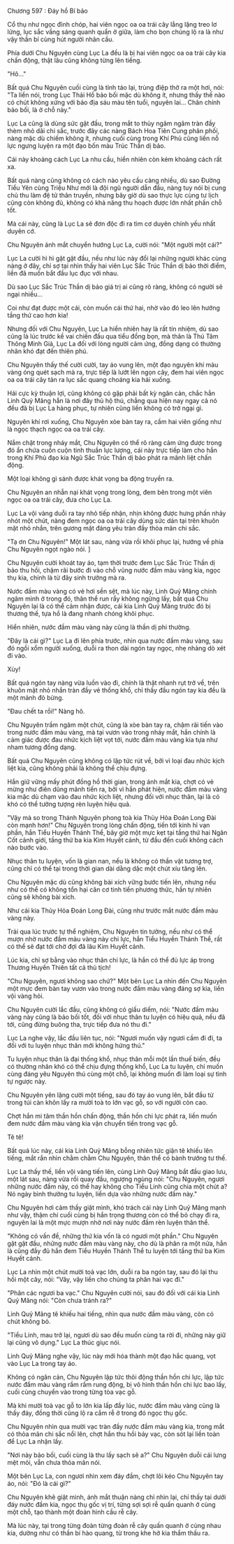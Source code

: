 




Chương 597 : Đáy hồ Bí bảo


Cổ thụ như ngọc đỉnh chóp, hai viên ngọc oa oa trái cây lẳng lặng treo lơ lửng, lục sắc vầng sáng quanh quẩn ở giữa, làm cho bọn chúng lộ ra là như vậy thần bí cùng hút người nhãn cầu.

Phía dưới Chu Nguyên cùng Lục La đều là bị hai viên ngọc oa oa trái cây kia chấn động, thật lâu cũng không từng lên tiếng.

"Hô..."

Bất quá Chu Nguyên cuối cùng là tỉnh táo lại, trùng điệp thở ra một hơi, nói: "Ta liền nói, trong Lục Thải Hồ bảo bối mặc dù không ít, nhưng thấy thế nào có chút không xứng với bảo địa sáu màu tên tuổi, nguyên lai... Chân chính bảo bối, là ở chỗ này."

Lục La cũng là dùng sức gật đầu, trong mắt to thủy ngâm ngâm tràn đầy thèm nhỏ dãi chi sắc, trước đây các nàng Bách Hoa Tiên Cung phân phối, nàng mặc dù chiếm không ít, nhưng cuối cùng trong Khí Phủ cũng liền nỗ lực ngưng luyện ra một đạo bốn màu Trúc Thần dị bảo.

Cái này khoảng cách Lục La nhu cầu, hiển nhiên còn kém khoảng cách rất xa.

Bất quá nàng cũng không có cách nào yêu cầu càng nhiều, dù sao Đường Tiểu Yên cùng Triệu Như mới là đội ngũ người dẫn đầu, nàng tuy nói bị cung chủ thu làm đệ tử thân truyền, nhưng bây giờ dù sao thực lực cùng tư lịch cũng còn không đủ, không có khả năng thu hoạch được lớn nhất phần chỗ tốt.

Mà cái này, cũng là Lục La sẽ đơn độc đi ra tìm cơ duyên chính yếu nhất duyên cớ.

Chu Nguyên ánh mắt chuyển hướng Lục La, cười nói: "Một người một cái?"

Lục La cười hì hì gật gật đầu, nếu như lúc này đổi lại những người khác cùng nàng ở đây, chỉ sợ tại nhìn thấy hai viên Lục Sắc Trúc Thần dị bảo thời điểm, liền đã muốn bắt đầu lục đục với nhau.

Dù sao Lục Sắc Trúc Thần dị bảo giá trị ai cũng rõ ràng, không có người sẽ ngại nhiều...

Coi như đạt được một cái, còn muốn cái thứ hai, nhờ vào đó leo lên hướng tầng thứ cao hơn kia!

Nhưng đối với Chu Nguyên, Lục La hiển nhiên hay là rất tín nhiệm, dù sao cũng là lúc trước kề vai chiến đấu qua tiểu đồng bọn, mà thân là Thú Tâm Thông Minh Giả, Lục La đối với lòng người cảm ứng, đồng dạng có thường nhân khó đạt đến thiên phú.

Chu Nguyên thấy thế cười cười, tay áo vung lên, một đạo nguyên khí màu vàng óng quét sạch mà ra, trực tiếp là lướt lên ngọn cây, đem hai viên ngọc oa oa trái cây tản ra lục sắc quang choáng kia hái xuống.

Hái cực kỳ thuận lợi, cũng không có gặp phải bất kỳ ngăn cản, chắc hẳn Linh Quỷ Mãng hẳn là nơi đây thủ hộ thú, chẳng qua hiện nay ngay cả nó đều đã bị Lục La hàng phục, tự nhiên cũng liền không có trở ngại gì.

Nguyên khí rơi xuống, Chu Nguyên xòe bàn tay ra, cầm hai viên giống như là ngọc thạch ngọc oa oa trái cây.

Nắm chặt trong nháy mắt, Chu Nguyên có thể rõ ràng cảm ứng được trong đó ẩn chứa cuồn cuộn tinh thuần lực lượng, cái này trực tiếp làm cho hắn trong Khí Phủ đạo kia Ngũ Sắc Trúc Thần dị bảo phát ra mãnh liệt chấn động.

Một loại không gì sánh được khát vọng ba động truyền ra.

Chu Nguyên an nhẫn nại khát vọng trong lòng, đem bên trong một viên ngọc oa oa trái cây, đưa cho Lục La.

Lục La vội vàng duỗi ra tay nhỏ tiếp nhận, nhịn không được hưng phấn nhảy nhót một chút, nàng đem ngọc oa oa trái cây dùng sức dán tại trên khuôn mặt nhỏ nhắn, trên gương mặt đáng yêu tràn đầy thỏa mãn chi sắc.

"Tạ ơn Chu Nguyên!" Một lát sau, nàng vừa rồi khôi phục lại, hướng về phía Chu Nguyên ngọt ngào nói. ]

Chu Nguyên cười khoát tay áo, tạm thời trước đem Lục Sắc Trúc Thần dị bảo thu hồi, chậm rãi bước đi vào chỗ vũng nước đầm màu vàng kia, ngọc thụ kia, chính là từ đây sinh trưởng mà ra.

Nước đầm màu vàng có vẻ hơi sền sệt, mà lúc này, Linh Quỷ Mãng chính ngâm mình ở trong đó, thân thể run rẩy không ngừng lấy, bất quá Chu Nguyên lại là có thể cảm nhận được, cái kia Linh Quỷ Mãng trước đó bị thương thế, tựa hồ là đang nhanh chóng khôi phục.

Hiển nhiên, nước đầm màu vàng này cũng là thần dị phi thường.

"Đây là cái gì?" Lục La đi lên phía trước, nhìn qua nước đầm màu vàng, sau đó ngồi xổm người xuống, duỗi ra thon dài ngón tay ngọc, nhẹ nhàng dò xét đi vào.

Xùy!

Bất quá ngón tay nàng vừa luồn vào đi, chính là thật nhanh rụt trở về, trên khuôn mặt nhỏ nhắn tràn đầy vẻ thống khổ, chỉ thấy đầu ngón tay kia đều là một mảnh đỏ bừng.

"Đau chết ta rồi!" Nàng hô.

Chu Nguyên trầm ngâm một chút, cũng là xòe bàn tay ra, chậm rãi tiến vào trong nước đầm màu vàng, mà tại vươn vào trong nháy mắt, hắn chính là cảm giác được đau nhức kịch liệt vọt tới, nước đầm màu vàng kia tựa như nham tương đồng dạng.

Bất quá Chu Nguyên cũng không có lập tức rút về, bởi vì loại đau nhức kịch liệt kia, cũng không phải là không thể chịu đựng.

Hắn giữ vững mấy phút đồng hồ thời gian, trong ánh mắt kia, chợt có vẻ mừng như điên dũng mãnh tiến ra, bởi vì hắn phát hiện, nước đầm màu vàng kia mặc dù chạm vào đau nhức kịch liệt, nhưng đối với nhục thân, lại là có khó có thể tưởng tượng rèn luyện hiệu quả.

"Vậy mà so trong Thánh Nguyên phong toà kia Thủy Hỏa Đoán Long Đài còn mạnh hơn!" Chu Nguyên trong lòng chấn động, tiến tới kinh hỉ vạn phần, hắn Tiểu Huyền Thánh Thể, bây giờ một mực kẹt tại tầng thứ hai Ngân Cốt cảnh giới, tầng thứ ba kia Kim Huyết cảnh, từ đầu đến cuối không cách nào bước vào.

Nhục thân tu luyện, vốn là gian nan, nếu là không có thần vật tương trợ, cũng chỉ có thể tại trong thời gian dài dằng dặc một chút xíu tăng lên.

Chu Nguyên mặc dù cũng không bài xích vững bước tiến lên, nhưng nếu như có thể có không tổn hại căn cơ tinh tiến phương thức, hắn tự nhiên cũng sẽ không bài xích.

Như cái kia Thủy Hỏa Đoán Long Đài, cũng như trước mắt nước đầm màu vàng này.

Trải qua lúc trước tự thể nghiệm, Chu Nguyên tin tưởng, nếu như có thể mượn nhờ nước đầm màu vàng này chi lực, hắn Tiểu Huyền Thánh Thể, rất có thể sẽ đạt tới chờ đợi đã lâu Kim Huyết cảnh.

Lúc kia, chỉ sợ bằng vào nhục thân chi lực, là hắn có thể đủ lực áp trong Thương Huyền Thiên tất cả thủ tịch!

"Chu Nguyên, ngươi không sao chứ?" Một bên Lục La nhìn đến Chu Nguyên một mực đem bàn tay vươn vào trong nước đầm màu vàng đáng sợ kia, liền vội vàng hỏi.

Chu Nguyên cười lắc đầu, cũng không có giấu diếm, nói: "Nước đầm màu vàng này cũng là bảo bối tốt, đối với nhục thân tu luyện có hiệu quả, nếu đã tới, cũng đừng buông tha, trực tiếp đưa nó thu đi."

Lục La nghe vậy, lắc đầu liên tục, nói: "Ngươi muốn vậy ngươi cầm đi đi, ta đối với tu luyện nhục thân mới không hứng thú."

Tu luyện nhục thân là đại thống khổ, nhục thân mỗi một lần thuế biến, đều có thường nhân khó có thể chịu đựng thống khổ, Lục La tu luyện, chỉ muốn cùng đáng yêu Nguyên thú cùng một chỗ, lại không muốn đi làm loại sự tình tự ngược này.

Chu Nguyên yên lặng cười một tiếng, sau đó tay áo vung lên, bắt đầu từ trong túi càn khôn lấy ra mười toà to lớn vạc gỗ, so với người còn cao.

Chợt hắn mi tâm thần hồn chấn động, thần hồn chi lực phát ra, liền muốn đem nước đầm màu vàng kia vận chuyển tiến trong vạc gỗ.

Tê tê!

Bất quá lúc này, cái kia Linh Quỷ Mãng bỗng nhiên tức giận tê khiếu lên tiếng, mắt rắn nhìn chằm chằm Chu Nguyên, thân thể có bành trướng tư thế.

Lục La thấy thế, liền vội vàng tiến lên, cùng Linh Quỷ Mãng bắt đầu giao lưu, một lát sau, nàng vừa rồi quay đầu, ngượng ngùng nói: "Chu Nguyên, ngươi những nước đầm này, có thể hay không cho Tiểu Linh cũng chia một chút a? Nó ngày bình thường tu luyện, liền dựa vào những nước đầm này."

Chu Nguyên hơi cảm thấy giật mình, khó trách cái này Linh Quỷ Mãng mạnh như vậy, thậm chí cuối cùng bị hắn trọng thương còn có thể bỏ chạy đi ra, nguyên lai là một mực mượn nhờ nơi này nước đầm rèn luyện thân thể.

"Không có vấn đề, những thứ kia vốn là có ngươi một phần." Chu Nguyên gật gật đầu, những nước đầm màu vàng này, cho dù là phân ra một nửa, hẳn là cũng đầy đủ hắn đem Tiểu Huyền Thánh Thể tu luyện tới tầng thứ ba Kim Huyết cảnh.

Lục La nhìn một chút mười toà vạc lớn, duỗi ra ba ngón tay, sau đó lại thu hồi một cây, nói: "Vây, vậy liền cho chúng ta phân hai vạc đi."

"Phân các ngươi ba vạc." Chu Nguyên cười nói, sau đó đối với cái kia Linh Quỷ Mãng nói: "Còn chưa tránh ra?"

Linh Quỷ Mãng tê khiếu hai tiếng, nhìn qua nước đầm màu vàng, còn có chút không bỏ.

"Tiểu Linh, mau trở lại, ngươi dù sao đều muốn cùng ta rời đi, những này giữ lại cũng vô dụng." Lục La thúc giục nói.

Linh Quỷ Mãng nghe vậy, lúc này mới hóa thành một đạo hắc quang, vọt vào Lục La trong tay áo.

Không có ngăn cản, Chu Nguyên lập tức thôi động thần hồn chi lực, lập tức nước đầm màu vàng rầm rầm rung động, bị vô hình thần hồn chi lực bao lấy, cuối cùng chuyển vào trong từng tòa vạc gỗ.

Mà khi mười toà vạc gỗ to lớn kia lấp đầy lúc, nước đầm màu vàng cũng là thấy đáy, đồng thời cũng lộ ra cắm rễ ở trong đó ngọc thụ gốc.

Chu Nguyên nhìn qua mười vạc tràn đầy nước đầm màu vàng kia, trong mắt có thỏa mãn chi sắc nổi lên, chợt hắn thu hồi bảy vạc, còn sót lại liền toàn để Lục La nhận lấy.

"Nơi này bảo bối, cuối cùng là thu lấy sạch sẽ a?" Chu Nguyên duỗi cái lưng mệt mỏi, vẫn chưa thỏa mãn nói.

Một bên Lục La, con ngươi nhìn xem đáy đầm, chợt lôi kéo Chu Nguyên tay áo, nói: "Đó là cái gì?"

Chu Nguyên khẽ giật mình, ánh mắt thuận nàng chỉ nhìn lại, chỉ thấy tại dưới đáy nước đầm kia, ngọc thụ gốc vị trí, từng sợi sợi rễ quấn quanh ở cùng một chỗ, tạo thành một đoàn hình cầu rễ cây.

Mà lúc này, tại trong từng đoàn từng đoàn rễ cây quấn quanh ở cùng nhau kia, dường như có thần bí hào quang, từ trong khe hở kia thẩm thấu ra.




